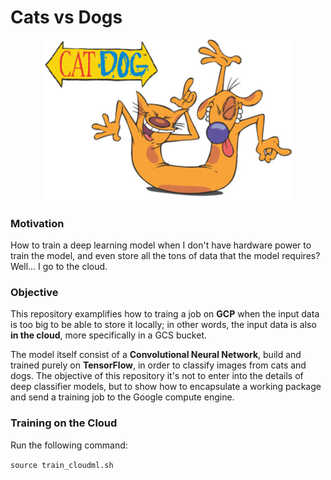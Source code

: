 # Cats vs Dogs

<p align="center">
<img src="catdog.gif" width="400" ></a>
</p>

### Motivation
How to train a deep learning model when I don't have hardware power to train the model, and even store all the tons of data that the model requires? Well... I go to the cloud.

### Objective
This repository examplifies how to traing a job on **GCP** when the input data is too big to be able to store it locally; in other words, the input data is also **in the cloud**, more specifically in a GCS bucket.

The model itself consist of a **Convolutional Neural Network**, build and trained purely on **TensorFlow**, in order to classify images from cats and dogs. The objective of this repository it's not to enter into the details of deep classifier models, but to show how to encapsulate a working package and send a training job to the Google compute engine.

### Training on the Cloud
Run the following command:

`source train_cloudml.sh`
